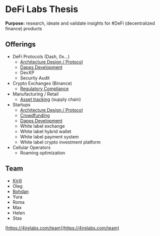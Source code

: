 # DeFi Labs Thesis

**Purpose:** research, ideate and validate insights for \#DeFi \(decentralized finance\) products

## Offerings

* DeFi Protocols \(Dash, 0x...\)
  * [Architecture Design / Protocol](architecture-design-protocol.md)
  * [Dapps Development](dapps-wallets-development.md)
  * DevXP
  * Security Audit
* Crypto Exchanges \(Binance\)
  * [Regulatory Compliance](complaince-scoring/)
* Manufacturing / Retail
  * [Asset tracking](asset-tracking.md) \(supply chain\)
* Startups
  * [Architecture Design / Protocol](architecture-design-protocol.md)
  * [Crowdfunding](fund-management-app-wip/)
  * [Dapps Development](dapps-wallets-development.md)
  * White label exchange
  * White label hybrid wallet
  * White label payment system
  * White label crypto investment platform
* Cellular Operators
  * Roaming optimization

## Team

* [Kirill](https://cryptohire.io/talent/1115)
* Oleg
* [Bohdan](https://cryptohire.io/talent/2209)
* Yura
* Roma
* Max
* Helen
* Stas

[https://4irelabs.com/team](https://4irelabs.com/team)

